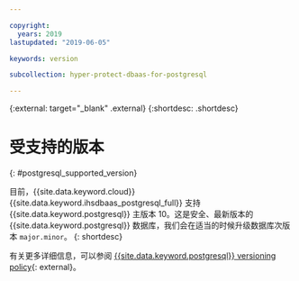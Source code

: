 ```yaml
---

copyright:
  years: 2019
lastupdated: "2019-06-05"

keywords: version

subcollection: hyper-protect-dbaas-for-postgresql

---
```


{:external: target="_blank" .external}
{:shortdesc: .shortdesc}

# 受支持的版本
{: #postgresql_supported_version}

目前，{{site.data.keyword.cloud}} {{site.data.keyword.ihsdbaas_postgresql_full}} 支持 {{site.data.keyword.postgresql}} 主版本 10。这是安全、最新版本的 {{site.data.keyword.postgresql}} 数据库，我们会在适当的时候升级数据库次版本 `major.minor`。
{: shortdesc}

有关更多详细信息，可以参阅 [{{site.data.keyword.postgresql}} versioning policy](https://www.postgresql.org/support/versioning/){: external}。
